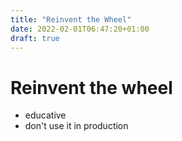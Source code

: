 ```yaml
---
title: "Reinvent the Wheel"
date: 2022-02-01T06:47:20+01:00
draft: true
---
```


# Reinvent the wheel

- educative
- don't use it in production

